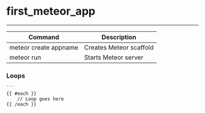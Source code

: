 # first_meteor_app
---

| Command | Description | 
| ------- | ----------- | 
| meteor create appname | Creates Meteor scaffold | 
| meteor run | Starts Meteor server | 

### Loops
	```
	{{ #each }}
		// Loop goes here
	{{ /each }}